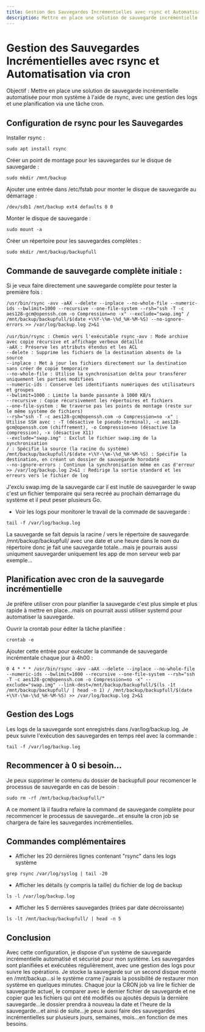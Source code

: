 ```yaml
---
title: Gestion des Sauvegardes Incrémentielles avec rsync et Automatisation viaune tâche cron
description: Mettre en place une solution de sauvegarde incrémentielle automatisée pour ton système à l'aide de rsync, avec une gestion des logs et une planification via une tâchecron.
---
```


# Gestion des Sauvegardes Incrémentielles avec rsync et Automatisation via cron

Objectif : Mettre en place une solution de sauvegarde incrémentielle automatisée pour mon système à l'aide de rsync, avec une gestion des logs et une planification via une tâche cron.

## Configuration de rsync pour les Sauvegardes

Installer rsync :

```shell
sudo apt install rsync
```

Créer un point de montage pour les sauvegardes  sur le disque de sauvegarde :

```shell
sudo mkdir /mnt/backup
```

Ajouter une entrée dans /etc/fstab pour monter le disque de sauvegarde au démarrage :

```shell
/dev/sdb1 /mnt/backup ext4 defaults 0 0
```

Monter le disque de sauvegarde :

```shell
sudo mount -a
```

Créer un répertoire pour les sauvegardes complètes :

```shell
sudo mkdir /mnt/backup/backupfull
```

## Commande de sauvegarde complète initiale :

Si je veux faire directement une sauvegarde complète pour tester la première fois :

```shell
/usr/bin/rsync -avv -aAX --delete --inplace --no-whole-file --numeric-ids --bwlimit=1000 --recursive --one-file-system --rsh="ssh -T -c aes128-gcm@openssh.com -o Compression=no -x" --exclude="swap.img" / /mnt/backup/backupfull/$(date +\%Y-\%m-\%d_%H-%M-%S) --no-ignore-errors >> /var/log/backup.log 2>&1
```


`/usr/bin/rsync : Chemin vers l'exécutable rsync`
`-avv : Mode archive avec copie récursive et affichage verbeux détaillé`  
`-aAX : Préserve les attributs étendus et les ACL`  
`--delete : Supprime les fichiers de la destination absents de la source`  
`--inplace : Met à jour les fichiers directement sur la destination sans créer de copie temporaire`  
`--no-whole-file : Utilise la synchronisation delta pour transférer uniquement les parties modifiées`  
`--numeric-ids : Conserve les identifiants numériques des utilisateurs et groupes`  
`--bwlimit=1000 : Limite la bande passante à 1000 KB/s`  
`--recursive : Copie récursivement les répertoires et fichiers`  
`--one-file-system : Ne traverse pas les points de montage (reste sur le même système de fichiers)`  
`--rsh="ssh -T -c aes128-gcm@openssh.com -o Compression=no -x" : Utilise SSH avec : -T (désactive le pseudo-terminal), -c aes128-gcm@openssh.com (chiffrement), -o Compression=no (désactive la compression), -x (désactive X11)`  
`--exclude="swap.img" : Exclut le fichier swap.img de la synchronisation`  
`/ : Spécifie la source (la racine du système)`  
`/mnt/backup/backupfull/$(date +\%Y-\%m-\%d_%H-%M-%S) : Spécifie la destination, en créant un dossier de sauvegarde horodaté`  
`--no-ignore-errors : Continue la synchronisation même en cas d'erreur`  
`>> /var/log/backup.log 2>&1 : Redirige la sortie standard et les erreurs vers le fichier de log`

J'exclu swap.img de la sauvegarde car il est inutile de sauvegarder le swap c'est un fichier temporaire qui sera recréé au prochain démarrage du système et il peut peser plusieurs Go.

- Voir les logs pour monitorer le travail de la commade de sauvegarde :

```shell
tail -f /var/log/backup.log
```

La sauvegarde se fait depuis la racine / vers le répertoire de sauvegarde /mnt/backup/backupfull/ avec une date et une heure dans le nom du répertoire donc je fait une sauvegarde totale...mais je pourrais aussi uniqument sauvegarder uniquement les app de mon serveur web par exemple...


## Planification avec cron de la sauvegarde incrémentielle

Je préfère utiliser cron pour planifier la sauvegarde c'est plus simple et plus rapide à mettre en place...mais on pourrait aussi utiliser systemd pour automatiser la sauvegarde.

Ouvrir la crontab pour éditer la tâche planifiée :

```shell
crontab -e
```

Ajouter cette entrée pour exécuter la commande de sauvegarde incrémentale chaque jour à 4h00 :

```shell
0 4 * * * /usr/bin/rsync -avv -aAX --delete --inplace --no-whole-file --numeric-ids --bwlimit=1000 --recursive --one-file-system --rsh="ssh -T -c aes128-gcm@openssh.com -o Compression=no -x" --exclude="swap.img" --link-dest=/mnt/backup/backupfull/$(ls -1t /mnt/backup/backupfull/ | head -n 1) / /mnt/backup/backupfull/$(date +\%Y-\%m-\%d_%H-%M-%S) >> /var/log/backup.log 2>&1
```

## Gestion des Logs

Les logs de la sauvegarde sont enregistrés dans /var/log/backup.log. Je peux suivre l'exécution des sauvegardes en temps réel avec la commande :

```shell
tail -f /var/log/backup.log
```

## Recommencer à 0 si besoin...

Je peux supprimer le contenu du dossier de backupfull pour recomencer le processus de sauvegarde en cas de besoin :

```shell
sudo rm -rf /mnt/backup/backupfull/*
```

A ce moment là il faudra refaire la command de sauvegarde complète pour recommencer le processus de sauvegarde...et ensuite la cron job se chargera de faire les sauvegardes incrémentielles.

## Commandes complémentaires

-  Afficher les 20 dernières lignes contenant "rsync" dans les logs système

```shell
grep rsync /var/log/syslog | tail -20 
```

- Afficher les détails (y compris la taille) du fichier de log de backup

```shell
ls -l /var/log/backup.log
```

- Afficher les 5 dernières sauvegardes (triées par date décroissante)

```shell
ls -lt /mnt/backup/backupfull/ | head -n 5
```

## Conclusion

Avec cette configuration, je dispose d'un système de sauvegarde incrémentielle automatisé et sécurisé pour mon système. Les sauvegardes sont planifiées et exécutées régulièrement, avec une gestion des logs pour suivre les opérations. Je stocke la sauvegarde sur un second disque monté en /mnt/backup...si le système crame j'aurais la possibilité de restaurer mon système en quelques minutes. Chaque jour la CRON job va lire le fichier de sauvegarde actuel, le comparer avec le dernier fichier de sauvegarde et ne copier que les fichiers qui ont été modifiés ou ajoutés depuis la dernière sauvegarde...le dossier prendra à nouveau la date et l'heure de la sauvegarde...et ainsi de suite...je peux aussi faire des sauvegardes incrémentielles sur plusieurs jours, semaines, mois...en fonction de mes besoins.


